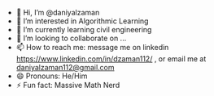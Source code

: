 - 👋 Hi, I’m @daniyalzaman
- 👀 I’m interested in Algorithmic Learning
- 🌱 I’m currently learning civil engineering
- 💞️ I’m looking to collaborate on ...
- 📫 How to reach me: message me on linkedin https://www.linkedin.com/in/dzaman112/ , or email me at daniyalzaman112@gmail.com
- 😄 Pronouns: He/Him
- ⚡ Fun fact: Massive Math Nerd


